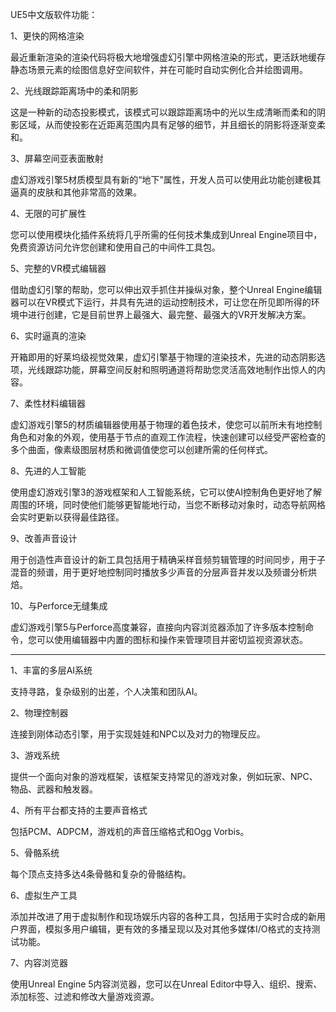UE5中文版软件功能：

1、更快的网格渲染

最近重新渲染的渲染代码将极大地增强虚幻引擎中网格渲染的形式，更活跃地缓存静态场景元素的绘图信息好空间软件，并在可能时自动实例化合并绘图调用。

2、光线跟踪距离场中的柔和阴影

这是一种新的动态投影模式，该模式可以跟踪距离场中的光以生成清晰而柔和的阴影区域，从而使投影在近距离范围内具有足够的细节，并且细长的阴影将逐渐变柔和。

3、屏幕空间亚表面散射

虚幻游戏引擎5材质模型具有新的“地下”属性，开发人员可以使用此功能创建极其逼真的皮肤和其他非常高的效果。

4、无限的可扩展性

您可以使用模块化插件系统将几乎所需的任何技术集成到Unreal Engine项目中，免费资源访问允许您创建和使用自己的中间件工具包。

5、完整的VR模式编辑器

借助虚幻引擎的帮助，您可以伸出双手抓住并操纵对象，整个Unreal Engine编辑器可以在VR模式下运行，并具有先进的运动控制技术，可让您在所见即所得的环境中进行创建，它是目前世界上最强大、最完整、最强大的VR开发解决方案。

6、实时逼真的渲染

开箱即用的好莱坞级视觉效果，虚幻引擎基于物理的渲染技术，先进的动态阴影选项，光线跟踪功能，屏幕空间反射和照明通道将帮助您灵活高效地制作出惊人的内容。

7、柔性材料编辑器

虚幻游戏引擎5的材质编辑器使用基于物理的着色技术，使您可以前所未有地控制角色和对象的外观，使用基于节点的直观工作流程，快速创建可以经受严密检查的多个曲面，像素级图层材质和微调值使您可以创建所需的任何样式。

8、先进的人工智能

使用虚幻游戏引擎3的游戏框架和人工智能系统，它可以使AI控制角色更好地了解周围的环境，同时使他们能够更智能地行动，当您不断移动对象时，动态导航网格会实时更新以获得最佳路径。

9、改善声音设计

用于创造性声音设计的新工具包括用于精确采样音频剪辑管理的时间同步，用于子混音的频谱，用于更好地控制同时播放多少声音的分层声音并发以及频谱分析烘焙。

10、与Perforce无缝集成

虚幻游戏引擎5与Perforce高度兼容，直接向内容浏览器添加了许多版本控制命令，您可以使用编辑器中内置的图标和操作来管理项目并密切监视资源状态。

------------------

1、丰富的多层AI系统

支持寻路，复杂级别的出差，个人决策和团队AI。

2、物理控制器

连接到刚体动态引擎，用于实现娃娃和NPC以及对力的物理反应。

3、游戏系统

提供一个面向对象的游戏框架，该框架支持常见的游戏对象，例如玩家、NPC、物品、武器和触发器。

4、所有平台都支持的主要声音格式

包括PCM、ADPCM，游戏机的声音压缩格式和Ogg Vorbis。

5、骨骼系统

每个顶点支持多达4条骨骼和复杂的骨骼结构。

6、虚拟生产工具

添加并改进了用于虚拟制作和现场娱乐内容的各种工具，包括用于实时合成的新用户界面，模拟多用户编辑，更有效的多播呈现以及对其他多媒体I/O格式的支持测试功能。

7、内容浏览器

使用Unreal Engine 5内容浏览器，您可以在Unreal Editor中导入、组织、搜索、添加标签、过滤和修改大量游戏资源。